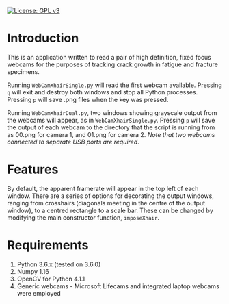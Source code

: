 [![License: GPL v3](https://img.shields.io/badge/License-GPL%20v3-blue.svg)](http://www.gnu.org/licenses/gpl-3.0) 

# Introduction

This is an application written to read a pair of high definition, fixed focus webcams for the purposes of tracking crack growth in fatigue and fracture specimens.

Running `WebCamXhairSingle.py` will read the first webcam available. Pressing `q` will exit and destroy both windows and stop all Python processes. Pressing `p` will save .png files when the key was pressed.

Running `WebCamXhairDual.py`, two windows showing grayscale output from the webcams will appear, as in `WebCamXhairSingle.py`. Pressing `p` will save the output of each webcam to the directory that the script is running from as 00.png for camera 1, and 01.png for camera 2. *Note that two webcams connected to separate USB ports are required*.

# Features

By default, the apparent framerate will appear in the top left of each window. There are a series of options for decorating the output windows, ranging from crosshairs (diagonals meeting in the centre of the output window), to a centred rectangle to a scale bar. These can be changed by modifying the main constructor function, `imposeXhair`.

# Requirements

1. Python 3.6.x (tested on 3.6.0)
2. Numpy 1.16
3. OpenCV for Python 4.1.1
4. Generic webcams - Microsoft Lifecams and integrated laptop webcams were employed


